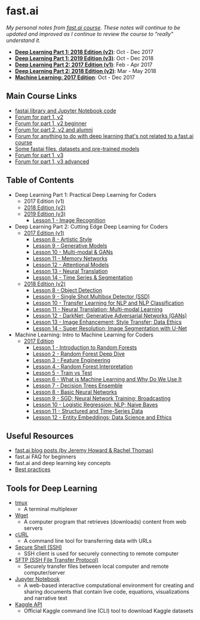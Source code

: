 # fast.ai

_My personal notes from [fast.ai course](http://www.fast.ai/). These notes will continue to be updated and improved as I continue to review the course to "really" understand it._

* [**Deep Learning Part 1: 2018 Edition \(v2\)**](deep-learning-part-1/2018-edition/): Oct - Dec 2017
* [**Deep Learning Part 1: 2019 Edition \(v3\)**](deep-learning-part-1/2019-edition/): Oct - Dec 2018
* [**Deep Learning Part 2: 2017 Edition \(v1\)**](deep-learning-part-2/2017-edition/): Feb - Apr 2017
* [**Deep Learning Part 2: 2018 Edition \(v2\)**](deep-learning-part-2/2018-edition/): Mar - May 2018
* [**Machine Learning: 2017 Edition**](machine-learning/2017-edition/): Oct - Dec 2017

## Main Course Links

* [fastai library and Jupyter Notebook code](https://github.com/fastai/fastai)
* [Forum for part 1, v2](http://forums.fast.ai/c/part1-v2)
* [Forum for part 1, v2 beginner](http://forums.fast.ai/c/part1v2-beg)
* [Forum for part 2, v2 and alumni](http://forums.fast.ai/c/part2-v2)
* [Forum for anything to do with deep learning that's not related to a fast.ai course](http://forums.fast.ai/c/deep-learning)
* [Some fastai files, datasets and pre-trained models](http://files.fast.ai/)
* [Forum for part 1, v3](https://forums.fast.ai/c/part1-v3)
* [Forum for part 1, v3 advanced](https://forums.fast.ai/c/part1-v3/part1-v3-adv)

## Table of Contents

* Deep Learning Part 1: Practical Deep Learning for Coders
  * 2017 Edition \(v1\)
  * [2018 Edition \(v2\)](deep-learning-part-1/2018-edition/)
  * [2019 Edition \(v3\)](deep-learning-part-1/2019-edition/)
    * [Lesson 1 - Image Recognition](deep-learning-part-1/2019-edition/lesson-1-image-recognition.md)
* Deep Learning Part 2: Cutting Edge Deep Learning for Coders
  * [2017 Edition \(v1\)](deep-learning-part-2/2017-edition/)
    * [Lesson 8 - Artistic Style](deep-learning-part-2/2017-edition/lesson-8-artistic-style.md)
    * [Lesson 9 - Generative Models](deep-learning-part-2/2017-edition/lesson-9-generative-models.md)
    * [Lesson 10 - Multi-modal & GANs](deep-learning-part-2/2017-edition/lesson-10-multi-modal-and-gans.md)
    * [Lesson 11 - Memory Networks](deep-learning-part-2/2017-edition/lesson-11-memory-networks.md)
    * [Lesson 12 - Attentional Models](deep-learning-part-2/2017-edition/lesson-12-attentional-models.md)
    * [Lesson 13 - Neural Translation](deep-learning-part-2/2017-edition/lesson-13-neural-translation.md)
    * [Lesson 14 - Time Series & Segmentation](deep-learning-part-2/2017-edition/lesson-14-time-series-and-segmentation.md)
  * [2018 Edition \(v2\)](deep-learning-part-2/2018-edition/)
    * [Lesson 8 - Object Detection](deep-learning-part-2/2018-edition/lesson-8-object-detection.md)
    * [Lesson 9 - Single Shot Multibox Detector \(SSD\)](deep-learning-part-2/2018-edition/lesson-9-multi-object-detection.md)
    * [Lesson 10 - Transfer Learning for NLP and NLP Classification](deep-learning-part-2/2018-edition/lesson-10-transfer-learning-nlp.md)
    * [Lesson 11 - Neural Translation; Multi-modal Learning](deep-learning-part-2/2018-edition/lesson-11-neural-translation.md)
    * [Lesson 12 - DarkNet; Generative Adversarial Networks \(GANs\)](deep-learning-part-2/2018-edition/lesson-12-gan.md)
    * [Lesson 13 - Image Enhancement; Style Transfer; Data Ethics](deep-learning-part-2/2018-edition/lesson-13-image-enhancement.md)
    * [Lesson 14 - Super Resolution; Image Segmentation with U-Net](deep-learning-part-2/2018-edition/lesson-14-image-segmentation.md)
* Machine Learning: Intro to Machine Learning for Coders
  * [2017 Edition](machine-learning/2017-edition/)
    * [Lesson 1 - Introduction to Random Forests](machine-learning/2017-edition/lesson-1-intro-random-forests.md)
    * [Lesson 2 - Random Forest Deep Dive](machine-learning/2017-edition/lesson-2-random-forest-deep-dive.md)
    * [Lesson 3 - Feature Engineering](machine-learning/2017-edition/lesson-3-feature-engineering.md)
    * [Lesson 4 - Random Forest Interpretation](machine-learning/2017-edition/lesson-4-random-forest-interpretation.md)
    * [Lesson 5 - Train vs Test](machine-learning/2017-edition/lesson-5-train-vs-test.md)
    * [Lesson 6 - What is Machine Learning and Why Do We Use It](machine-learning/2017-edition/lesson-6-what-is-ml-and-why.md)
    * [Lesson 7 - Decision Trees Ensemble](machine-learning/2017-edition/lesson-7-decision-trees-ensemble.md)
    * [Lesson 8 - Basic Neural Networks](machine-learning/2017-edition/lesson-8-basic-neaural-nets.md)
    * [Lesson 9 - SGD; Neural Network Training; Broadcasting](machine-learning/2017-edition/lesson-9-broadcasting-matrix-multiplication.md)
    * [Lesson 10 - Logistic Regression; NLP; Naive Bayes](machine-learning/2017-edition/lesson-10-regression-nlp-naive-bayes.md)
    * [Lesson 11 - Structured and Time-Series Data](machine-learning/2017-edition/lesson-11-structured-time-series-data.md)
    * [Lesson 12 - Entity Embeddings; Data Science and Ethics](machine-learning/2017-edition/lesson-12-embeddings-datascience-ethics.md)

## Useful Resources

* [fast.ai blog posts \(by Jeremy Howard & Rachel Thomas\)](http://www.fast.ai/topics/)
* fast.ai FAQ for beginners
* fast.ai and deep learning key concepts
* [Best practices](http://forums.fast.ai/t/30-best-practices/12344)

## Tools for Deep Learning

* [tmux](https://github.com/tmux/tmux/wiki)
  * A terminal multiplexer
* [Wget](https://en.wikipedia.org/wiki/Wget)
  * A computer program that retrieves (downloads) content from web servers
* [cURL](https://curl.haxx.se/)
  * A command line tool for transferring data with URLs
* [Secure Shell (SSH)](https://en.wikipedia.org/wiki/Secure_Shell)
  * SSH client is used for securely connecting to remote computer
* [SFTP (SSH File Transfer Protocol)](https://en.wikipedia.org/wiki/SSH_File_Transfer_Protocol)
  * Securely transfer files between local computer and remote computer/server
* [Jupyter Notebook](http://jupyter.org/)
  * A web-based interactive computational environment for creating and sharing documents that contain live code, equations, visualizations and narrative text
* [Kaggle API](https://github.com/Kaggle/kaggle-api)
  * Official Kaggle command line (CLI) tool to download Kaggle datasets